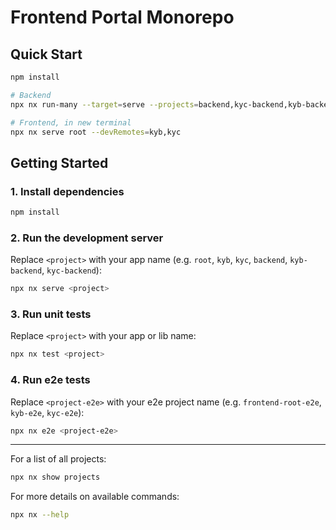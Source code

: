 # Frontend Portal Monorepo

## Quick Start
```sh
npm install

# Backend
npx nx run-many --target=serve --projects=backend,kyc-backend,kyb-backend --parallel

# Frontend, in new terminal
npx nx serve root --devRemotes=kyb,kyc
```

## Getting Started

### 1. Install dependencies
```sh
npm install
```

### 2. Run the development server
Replace `<project>` with your app name (e.g. `root`, `kyb`, `kyc`, `backend`, `kyb-backend`, `kyc-backend`):
```sh
npx nx serve <project>
```

### 3. Run unit tests
Replace `<project>` with your app or lib name:
```sh
npx nx test <project>
```

### 4. Run e2e tests
Replace `<project-e2e>` with your e2e project name (e.g. `frontend-root-e2e`, `kyb-e2e`, `kyc-e2e`):
```sh
npx nx e2e <project-e2e>
```

---

For a list of all projects:
```sh
npx nx show projects
```

For more details on available commands:
```sh
npx nx --help
```